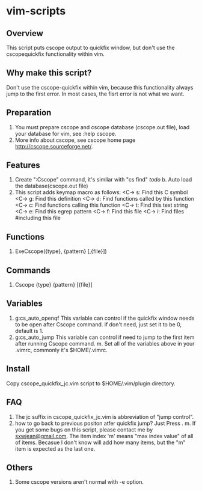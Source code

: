 # vim-scripts
 Overview
 -----------------------------------------------------------------------------
 This script puts cscope output to quickfix window, but don't use the cscopequickfix
 functionality within vim.

 Why make this script?
 -----------------------------------------------------------------------------
 Don't use the cscope-quickfix within vim, because this functionality always
 jump to the first error. In most cases, the fisrt error is not what we want. 

 Preparation
 -----------------------------------------------------------------------------
 1. You must prepare cscope and cscope database (cscope.out file), load your
    database for vim, see :help cscope.
 2. More info about cscope, see cscope home page http://cscope.sourceforge.net/.

 Features
 -----------------------------------------------------------------------------
 1. Create ":Cscope" command, it's similar with "cs find"
    _todo_ b. Auto load the database(cscope.out file)
 2. This script adds keymap macro as follows:
    <C-\> s: Find this C symbol
    <C-\> g: Find this definition
    <C-\> d: Find functions called by this function
    <C-\> c: Find functions calling this function
    <C-\> t: Find this text string
    <C-\> e: Find this egrep pattern
    <C-\> f: Find this file
    <C-\> i: Find files #including this file

 Functions
 -----------------------------------------------------------------------------
 1. ExeCscope({type}, {pattern} [,{file}])

 Commands
 -----------------------------------------------------------------------------
 1. Cscope {type} {pattern} [{file}]

 Variables
 -----------------------------------------------------------------------------
 1. g:cs_auto_openqf
    This variable can control if the quickfix window needs to be open after
    Cscope command. if don't need, just set it to be 0, default is 1.
 2. g:cs_auto_jump
    This variable can control if need to jump to the first item after running
    Cscope command.
 m. Set all of the variables above in your .vimrc, commonly it's $HOME/.vimrc.

 Install
 -----------------------------------------------------------------------------
 Copy cscope_quickfix_jc.vim script to $HOME/.vim/plugin directory. 

 FAQ
 -----------------------------------------------------------------------------
 1. The jc suffix in cscope_quickfix_jc.vim is abbreviation of "jump control".
 2. how to go back to previous positon atfer quickfix jump?
    Just Press <C-o>.
 m. If you get some bugs on this script, please contact me by sxwjean@gmail.com.
    The item index 'm' means "max index value" of all of items. Becasue I don't
    know will add how many items, but the "m" item is expected as the last one.

 Others
 -----------------------------------------------------------------------------
 1. Some cscope versions aren't normal with -e option.
